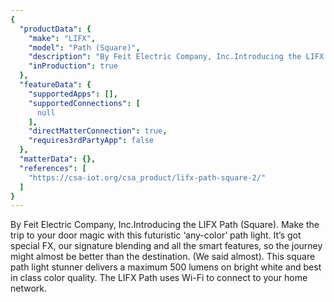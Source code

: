 ```yaml
---
{
  "productData": {
    "make": "LIFX",
    "model": "Path (Square)",
    "description": "By Feit Electric Company, Inc.Introducing the LIFX Path (Square). Make the trip to your door magic with this futuristic ‘any-color’ path light. It’s got special FX, our signature blending and all the smart features, so the journey might almost be better than the destination. (We said almost). This square path light stunner delivers a maximum 500 lumens on bright white and best in class color quality. The LIFX Path uses Wi-Fi to connect to your home network.",
    "inProduction": true
  },
  "featureData": {
    "supportedApps": [],
    "supportedConnections": [
      null
    ],
    "directMatterConnection": true,
    "requires3rdPartyApp": false
  },
  "matterData": {},
  "references": [
    "https://csa-iot.org/csa_product/lifx-path-square-2/"
  ]
}
---
```


By Feit Electric Company, Inc.Introducing the LIFX Path (Square). Make the trip to your door magic with this futuristic ‘any-color’ path light. It’s got special FX, our signature blending and all the smart features, so the journey might almost be better than the destination. (We said almost). This square path light stunner delivers a maximum 500 lumens on bright white and best in class color quality. The LIFX Path uses Wi-Fi to connect to your home network.
